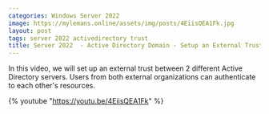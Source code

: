 ```yaml
---
categories: Windows Server 2022
image: https://mylemans.online/assets/img/posts/4EiisQEA1Fk.jpg
layout: post
tags: server 2022 activedirectory trust
title: Server 2022  - Active Directory Domain - Setup an External Trust
---
```


In this video, we will set up an external trust between 2 different Active Directory servers. Users from both external organizations can authenticate to each other's resources.

{% youtube "https://youtu.be/4EiisQEA1Fk" %}